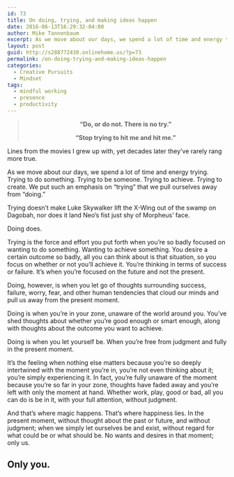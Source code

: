 ```yaml
---
id: 73
title: On doing, trying, and making ideas happen
date: 2016-06-13T16:29:32-04:00
author: Mike Tannenbaum
excerpt: As we move about our days, we spend a lot of time and energy trying. Trying to do something. Trying to be someone. Trying to achieve. Trying to create. We put such an emphasis on “trying” that we pull ourselves away from “doing.”
layout: post
guid: http://s288772430.onlinehome.us/?p=73
permalink: /on-doing-trying-and-making-ideas-happen
categories:
  - Creative Pursuits
  - Mindset
tags:
  - mindful working
  - presence
  - productivity
---
```

<blockquote>
<div style="text-align: center;">

<strong>“Do, or do not. There is no try.”</strong>

<strong>“Stop trying to hit me and hit me.”</strong>

</div></blockquote>

Lines from the movies I grew up with, yet decades later they’ve rarely rang more true.

As we move about our days, we spend a lot of time and energy trying. Trying to do something. Trying to be someone. Trying to achieve. Trying to create. We put such an emphasis on “trying” that we pull ourselves away from “doing.”

Trying doesn’t make Luke Skywalker lift the X-Wing out of the swamp on Dagobah, nor does it land Neo’s fist just shy of Morpheus’ face.

Doing does.

Trying is the force and effort you put forth when you’re so badly focused on wanting to do something. Wanting to achieve something. You desire a certain outcome so badly, all you can think about is that situation, so you focus on whether or not you’ll achieve it. You’re thinking in terms of success or failure. It’s when you’re focused on the future and not the present.

Doing, however, is when you let go of thoughts surrounding success, failure, worry, fear, and other human tendencies that cloud our minds and pull us away from the present moment.

Doing is when you’re in your zone, unaware of the world around you. You’ve shed thoughts about whether you’re good enough or smart enough, along with thoughts about the outcome you want to achieve.

Doing is when you let yourself be. When you’re free from judgment and fully in the present moment.

It’s the feeling when nothing else matters because you’re so deeply intertwined with the moment you’re in, you’re not even thinking about it; you’re simply experiencing it. In fact, you’re fully unaware of the moment because you’re so far in your zone, thoughts have faded away and you’re left with only the moment at hand. Whether work, play, good or bad, all you can do is be in it, with your full attention, without judgment.

And that’s where magic happens. That’s where happiness lies. In the present moment, without thought about the past or future, and without judgment; when we simply let ourselves be and exist, without regard for what could be or what should be. No wants and desires in that moment; only us.

<h2>Only you.</h2>